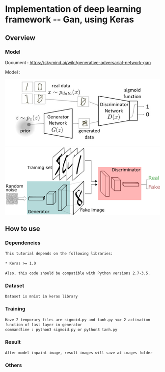 # Implementation of deep learning framework -- Gan, using Keras
## Overview
### Model
Document : https://skymind.ai/wiki/generative-adversarial-network-gan
            
Model :

![gan/g1.jpg](gan/g1.jpg)
![gan/GANs.png](gan/GANs.png)


## How to use

### Dependencies

    This tutorial depends on the following libraries:

    * Keras >= 1.0

    Also, this code should be compatible with Python versions 2.7-3.5.
    
### Dataset 

    Dataset is mnist in keras library

### Training

    Have 2 temporary files are sigmoid.py and tanh.py <=> 2 activation function of last layer in generator
    commandline : python3 sigmoid.py or python3 tanh.py
    

### Result

    After model inpaint image, result images will save at images folder

### Others

